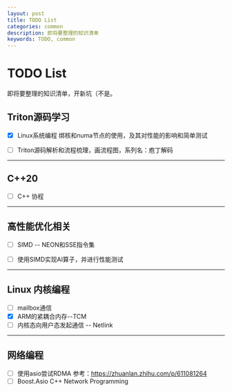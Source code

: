 ```yaml
---
layout: post
title: TODO List
categories: common
description: 即将要整理的知识清单
keywords: TODO, common
---
```

# TODO List

即将要整理的知识清单，开新坑（不是。

## Triton源码学习

- [x] Linux系统编程 绑核和numa节点的使用，及其对性能的影响和简单测试
- [ ] Triton源码解析和流程梳理，画流程图，系列名：庖丁解码


------------

## C++20

- [ ] C++ 协程

------------

## 高性能优化相关

- [ ] SIMD -- NEON和SSE指令集
- [ ] 使用SIMD实现AI算子，并进行性能测试


-----------
## Linux 内核编程

- [ ] mailbox通信
- [x] ARM的紧耦合内存--TCM
- [ ] 内核态向用户态发起通信 -- Netlink

-----------
## 网络编程

- [ ] 使用asio尝试RDMA 参考：https://zhuanlan.zhihu.com/p/611081264
- [ ] Boost.Asio C++ Network Programming